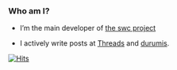 ### Who am I?

- I’m the main developer of [the swc project](https://github.com/swc-project/swc)

- I actively write posts at [Threads](https://www.threads.net/@kdy1123) and [durumis](https://kdy1.durumis.com/).

[![Hits](https://hits.seeyoufarm.com/api/count/incr/badge.svg?url=https%3A%2F%2Fgithub.com%2Fkdy1&count_bg=%2379C83D&title_bg=%23555555&icon=&icon_color=%23E7E7E7&title=hits&edge_flat=false)](https://kdy1.github.io)
